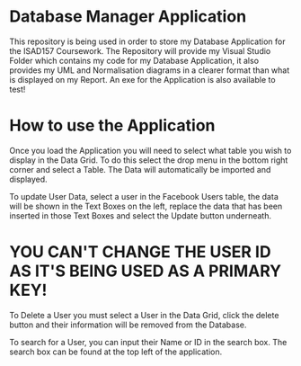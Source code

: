 # Database Manager Application
This repository is being used in order to store my Database Application for the ISAD157 Coursework. 
The Repository will provide my Visual Studio Folder which contains my code for my Database Application,
it also provides my UML and Normalisation diagrams in a clearer format than what is displayed on my Report.
An exe for the Application is also available to test!

# How to use the Application
Once you load the Application you will need to select what table you wish to display in the Data Grid. To do this
select the drop menu in the bottom right corner and select a Table. The Data will automatically be imported and displayed.

To update User Data, select a user in the Facebook Users table, the data will be shown in the Text Boxes on the left,
replace the data that has been inserted in those Text Boxes and select the Update button underneath.

# YOU CAN'T CHANGE THE USER ID AS IT'S BEING USED AS A PRIMARY KEY!

To Delete a User you must select a User in the Data Grid, click the delete button and their information will
be removed from the Database.

To search for a User, you can input their Name or ID in the search box. The search box can be found at the top
left of the application.
